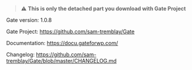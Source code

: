 > :warning: **This is only the detached part you download with Gate Project**

Gate version: 1.0.8

Gate Project: https://github.com/sam-tremblay/Gate

Documentation: https://docu.gateforwp.com/

Changelog: https://github.com/sam-tremblay/Gate/blob/master/CHANGELOG.md